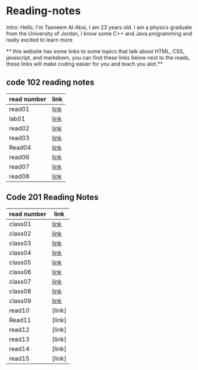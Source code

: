 # Reading-notes

Intro: Hello, I'm Tasneem Al-Absi, I am 23 years old. I am a physics graduate from the University of Jordan, I know some C++ and Java programming and really excited to learn more

** this website has some links to some topics that talk about HTML, CSS, javascript, and markdown, you can find these links below next to the reads, these links will make coding easier for you and teach you alot.** 

## code 102 reading notes

| read number   | link |
| ----------- | ----------- |
| read01     | [link](https://tasneemalabsi.github.io/reading-notes/read01)     |
| lab01   | [link](https://tasneemalabsi.github.io/reading-notes/lab01)       |
| read02  | [link](https://tasneemalabsi.github.io/reading-notes/read02)      |
| read03   | [link](https://tasneemalabsi.github.io/reading-notes/read03)       |
| Read04 | [link](https://tasneemalabsi.github.io/reading-notes/Read04)      |
| read06 | [link](https://tasneemalabsi.github.io/reading-notes/read06)      |
| read07 | [link](https://tasneemalabsi.github.io/reading-notes/read07)      |
| read08 | [link](https://tasneemalabsi.github.io/reading-notes/read08)      |

## Code 201 Reading Notes

| read number   | link |
| ----------- | ----------- |
| class01     | [link](https://tasneemalabsi.github.io/reading-notes/class01)    |
| class02  | [link](https://tasneemalabsi.github.io/reading-notes/class02)     |
| class03   | [link](https://tasneemalabsi.github.io/reading-notes/class03)       |
| class04 | [link](https://tasneemalabsi.github.io/reading-notes/class04)      |
| class05 | [link](https://tasneemalabsi.github.io/reading-notes/class05)   |
| class06 | [link](https://tasneemalabsi.github.io/reading-notes/class06)     |
| class07 | [link](https://tasneemalabsi.github.io/reading-notes/class07)     |
| class08   | [link](https://tasneemalabsi.github.io/reading-notes/class08)     |
| class09  | [link](https://tasneemalabsi.github.io/reading-notes/class09)   |
| read10   | [link]       |
| Read11 | [link]      |
| read12 | [link]     |
| read13 | [link]      |
| read14 | [link]      |
| read15 | [link]      |
